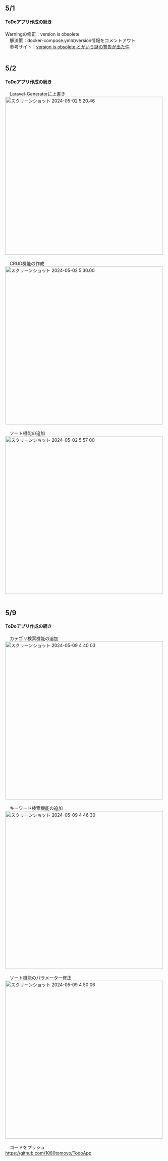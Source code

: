 ## 5/1<br>
#### ToDoアプリ作成の続き<br>
Warningの修正：version is obsolete<br>
&emsp;解決策：docker-compose.ymlのversion情報をコメントアウト<br>
&emsp;参考サイト：<a href="https://qiita.com/ta-hiro/items/b19fcc97aac22d5c63c0" target="_blank">version is obsolete とかいう謎の警告が出た件</a><br>
<br>
## 5/2<br>
#### ToDoアプリ作成の続き<br>
&emsp;Laravel-Generatorに上書き<br>
<img width="500" alt="スクリーンショット 2024-05-02 5.20.46" src="https://github.com/1080tomoyo/TIL/assets/143313394/c23af56a-d742-4c7a-84e7-9bd28d5ffff6"><br>
<br>
&emsp;CRUD機能の作成<br>
<img width="500" alt="スクリーンショット 2024-05-02 5.30.00" src="https://github.com/1080tomoyo/TIL/assets/143313394/cdecdabe-7963-4a66-976e-128ad0e71deb"><br>
<br>
&emsp;ソート機能の追加<br>
<img width="500" alt="スクリーンショット 2024-05-02 5 57 00" src="https://github.com/1080tomoyo/TIL/assets/143313394/6e69ea32-a0a6-4f03-bb40-4dba8c53faa6"><br>
<br>
## 5/9<br>
#### ToDoアプリ作成の続き<br>
&emsp;カテゴリ検索機能の追加<br>
<img width="500" alt="スクリーンショット 2024-05-09 4 40 03" src="https://github.com/1080tomoyo/TIL/assets/143313394/e5c7b1d2-e070-4d47-a2e3-f0b0c94f0488"><br>
<br>
&emsp;キーワード検索機能の追加<br>
<img width="500" alt="スクリーンショット 2024-05-09 4 46 30" src="https://github.com/1080tomoyo/TIL/assets/143313394/a44daef1-efc7-436b-bb54-ccfb9520ad72"><br>
<br>
&emsp;ソート機能のパラメーター修正<br>
<img width="500" alt="スクリーンショット 2024-05-09 4 50 06" src="https://github.com/1080tomoyo/TIL/assets/143313394/b4758623-874b-46b2-bdd0-941674113ef5"><br>
<br>
&emsp;コードをプッシュ<br>
<a href="https://github.com/1080tomoyo/TodoApp" target="_blank">https://github.com/1080tomoyo/TodoApp</a>
